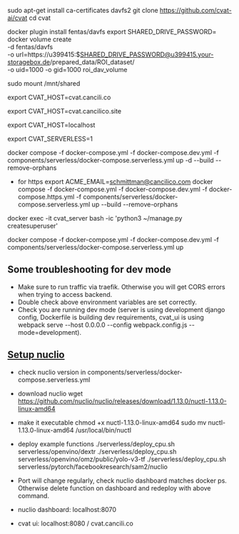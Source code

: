 sudo apt-get install ca-certificates davfs2 
git clone https://github.com/cvat-ai/cvat
cd cvat

docker plugin install fentas/davfs
export SHARED_DRIVE_PASSWORD=
docker volume create \
  -d fentas/davfs \
  -o url=https://u399415:$SHARED_DRIVE_PASSWORD@u399415.your-storagebox.de/prepared_data/ROI_dataset/ \
  -o uid=1000 -o gid=1000 roi_dav_volume

sudo mount /mnt/shared

export CVAT_HOST=cvat.cancili.co

export CVAT_HOST=cvat.cancilico.site
<!-- export CVAT_UI_HOST=cvat.cancilico.site -->

export CVAT_HOST=localhost
<!-- export CVAT_UI_HOST=localhost -->

export CVAT_SERVERLESS=1

<!-- docker compose -f docker-compose.local.yml -f components/serverless/docker-compose.serverless.yml up -d --build
docker compose -f docker-compose.local.yml -f components/serverless/docker-compose.serverless.yml down -->
<!-- Drop above, the below official dev setup is recommended. -->

docker compose -f docker-compose.yml -f docker-compose.dev.yml -f components/serverless/docker-compose.serverless.yml up -d --build --remove-orphans

- for https
export ACME_EMAIL=schmittman@cancilico.com
docker compose -f docker-compose.yml -f docker-compose.dev.yml -f docker-compose.https.yml -f components/serverless/docker-compose.serverless.yml up --build --remove-orphans



docker exec -it cvat_server bash -ic 'python3 ~/manage.py createsuperuser'

docker compose -f docker-compose.yml -f docker-compose.dev.yml -f components/serverless/docker-compose.serverless.yml up

## Some troubleshooting for dev mode
- Make sure to run traffic via traefik. Otherwise you will get CORS errors when trying to access backend.
- Double check above environment variables are set correctly.
- Check you are running dev mode (server is using development django config, Dockerfile is building dev requirements, cvat_ui is using webpack serve --host 0.0.0.0 --config webpack.config.js --mode=development).


## [Setup nuclio](https://docs.cvat.ai/docs/administration/advanced/installation_automatic_annotation/)
- check nuclio version in components/serverless/docker-compose.serverless.yml
- download nuclio
wget https://github.com/nuclio/nuclio/releases/download/1.13.0/nuctl-1.13.0-linux-amd64
- make it executable
chmod +x nuctl-1.13.0-linux-amd64
sudo mv nuctl-1.13.0-linux-amd64 /usr/local/bin/nuctl
- deploy example functions
./serverless/deploy_cpu.sh serverless/openvino/dextr
./serverless/deploy_cpu.sh serverless/openvino/omz/public/yolo-v3-tf
./serverless/deploy_cpu.sh serverless/pytorch/facebookresearch/sam2/nuclio
- Port will change regularly, check nuclio dashboard matches docker ps. Otherwise delete function on dashboard and redeploy with above command.


- nuclio dashboard: localhost:8070
- cvat ui: localhost:8080 / cvat.cancili.co

